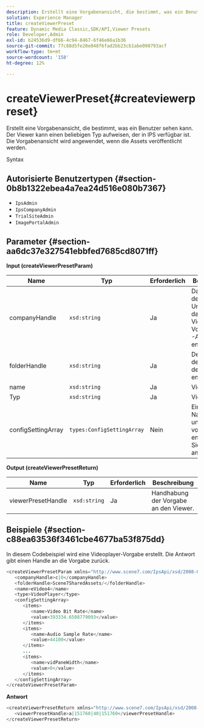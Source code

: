 ```yaml
---
description: Erstellt eine Vorgabenansicht, die bestimmt, was ein Benutzer sehen kann. Der Viewer kann einen beliebigen Typ aufweisen, der in IPS verfügbar ist. Die Vorgabenansicht wird angewendet, wenn die Assets veröffentlicht werden.
solution: Experience Manager
title: createViewerPreset
feature: Dynamic Media Classic,SDK/API,Viewer Presets
role: Developer,Admin
exl-id: b24536d9-df66-4c94-8467-6f46e66a1b36
source-git-commit: 77c88d5fe20e048f6fad2bb23cb1abe090793acf
workflow-type: tm+mt
source-wordcount: '158'
ht-degree: 12%

---
```


# createViewerPreset{#createviewerpreset}

Erstellt eine Vorgabenansicht, die bestimmt, was ein Benutzer sehen kann. Der Viewer kann einen beliebigen Typ aufweisen, der in IPS verfügbar ist. Die Vorgabenansicht wird angewendet, wenn die Assets veröffentlicht werden.

Syntax

## Autorisierte Benutzertypen {#section-0b8b1322ebea4a7ea24d516e080b7367}

* `IpsAdmin`
* `IpsCompanyAdmin`
* `TrialSiteAdmin`
* `ImagePortalAdmin`

## Parameter {#section-aa6dc37e327541ebbfed7685cd8071ff}

**Input (createViewerPresetParam)**

| Name | Typ | Erforderlich | Beschreibung |
|---|---|---|---|
| companyHandle | `xsd:string` | Ja | Das Handle des Unternehmens, das die Viewer-Vorgaben und -Assets enthält. |
| folderHandle | `xsd:string` | Ja | Der Handle des Ordners, der die Assets enthält. |
| name | `xsd:string` | Ja | Viewer-Name. |
| Typ | `xsd:string` | Ja | Viewer-Typ. |
| configSettingArray | `types:ConfigSettingArray` | Nein | Ein Array, das Namen, Werte und Handles von Bildern enthält, auf die Sie Vorgaben anwenden. |

**Output (createViewerPresetReturn)**

| Name | Typ | Erforderlich | Beschreibung |
|---|---|---|---|
| viewerPresetHandle | `xsd:string` | Ja | Handhabung der Vorgabe an den Viewer. |

## Beispiele {#section-c88ea63536f3461cbe4677ba53f875dd}

In diesem Codebeispiel wird eine Videoplayer-Vorgabe erstellt. Die Antwort gibt einen Handle an die Vorgabe zurück.

```java
<createViewerPresetParam xmlns="http://www.scene7.com/IpsApi/xsd/2008-01-15">
   <companyHandle>c|0</companyHandle>
   <folderHandle>Scene7SharedAssets/</folderHandle>
   <name>eVideo4</name>
   <type>VideoPlayer</type>
   <configSettingArray>
      <items>
         <name>Video Bit Rate</name>
         <value>393334.6508779093</value>
      </items>
      <items>
         <name>Audio Sample Rate</name>
         <value>44100</value>
      </items>
      ...
      <items>
         <name>vidPaneWidth</name>
         <value>0</value>
      </items>
   </configSettingArray>
</createViewerPresetParam>
```

**Antwort**

```java
<createViewerPresetReturn xmlns="http://www.scene7.com/IpsApi/xsd/2008-01-15">
   <viewerPresetHandle>a|151760|40|151760</viewerPresetHandle>
</createViewerPresetReturn>
```
